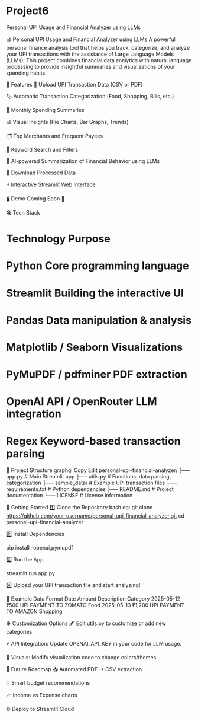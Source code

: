 # Project6
Personal UPI Usage and Financial Analyzer using LLMs


📊 Personal UPI Usage and Financial Analyzer using LLMs
A powerful personal finance analysis tool that helps you track, categorize, and analyze your UPI transactions with the assistance of Large Language Models (LLMs). This project combines financial data analytics with natural language processing to provide insightful summaries and visualizations of your spending habits.

🌟 Features
📂 Upload UPI Transaction Data (CSV or PDF)

🏷️ Automatic Transaction Categorization (Food, Shopping, Bills, etc.)

📅 Monthly Spending Summaries

📊 Visual Insights (Pie Charts, Bar Graphs, Trends)

🗂️ Top Merchants and Frequent Payees

🔎 Keyword Search and Filters

🤖 AI-powered Summarization of Financial Behavior using LLMs

💾 Download Processed Data

⚡ Interactive Streamlit Web Interface

🖥️ Demo
Coming Soon 🚀

🛠️ Tech Stack
# Technology	Purpose
# Python	Core programming language
# Streamlit	Building the interactive UI
# Pandas	Data manipulation & analysis
# Matplotlib / Seaborn	Visualizations
# PyMuPDF / pdfminer	PDF extraction
# OpenAI API / OpenRouter	LLM integration
# Regex	Keyword-based transaction parsing

📂 Project Structure
graphql
Copy
Edit
personal-upi-financial-analyzer/
├── app.py                # Main Streamlit app
├── utils.py              # Functions: data parsing, categorization
├── sample_data/          # Example UPI transaction files
├── requirements.txt      # Python dependencies
├── README.md             # Project documentation
└── LICENSE               # License information

🚀 Getting Started
1️⃣ Clone the Repository
bash
eg:
git clone https://github.com/your-username/personal-upi-financial-analyzer.git
cd personal-upi-financial-analyzer




2️⃣ Install Dependencies

pip install -openai,pymupdf

3️⃣ Run the App

streamlit run app.py

4️⃣ Upload your UPI transaction file and start analyzing!

📄 Example Data Format
Date	Amount	Description	Category
2025-05-12	₹500	UPI PAYMENT TO ZOMATO	Food
2025-05-13	₹1,200	UPI PAYMENT TO AMAZON	Shopping


⚙️ Customization Options
🖋️ Edit utils.py to customize or add new categories.

⚡ API Integration: Update OPENAI_API_KEY in your code for LLM usage.

🎨 Visuals: Modify visualization code to change colors/themes.


📌 Future Roadmap
📥 Automated PDF → CSV extraction

💡 Smart budget recommendations

📈 Income vs Expense charts

🌐 Deploy to Streamlit Cloud







